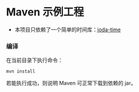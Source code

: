 # Maven 示例工程

- 本项目只依赖了一个简单的时间库：[joda-time](http://maven.oa.com/nexus/content/groups/public/joda-time/joda-time/)

### 编译

在当前目录下执行命令：

```
mvn install
```

若能执行成功，则说明 Maven 可正常下载到依赖的 jar。

